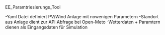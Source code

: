 EE_Paramtriesierungs_Tool

-Yaml Datei definiert PV/Wind Anlage mit nowenigen Parametern
-Standort aus Anlage dient zur API Abfrage bei Open-Meto 
-Wetterdaten + Paramtern dienen als Eingangsdaten für Simulation
